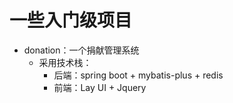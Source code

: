 # 一些入门级项目
- donation：一个捐献管理系统
  - 采用技术栈：
    - 后端：spring boot + mybatis-plus + redis
    - 前端：Lay UI + Jquery
    

